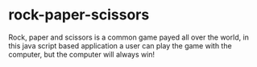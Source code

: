 # rock-paper-scissors
Rock, paper and scissors is a common game payed all over the world, in this java script based application a user can play the game with the computer, but the computer will always win! 
